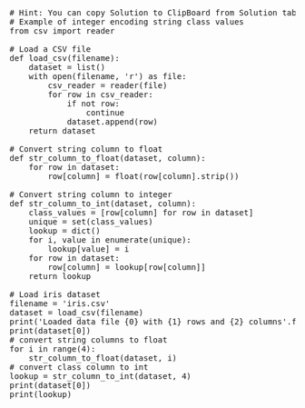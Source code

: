 <pre class="file" data-target="clipboard">
# Hint: You can copy Solution to ClipBoard from Solution tab in Step 3
# Example of integer encoding string class values
from csv import reader

# Load a CSV file
def load_csv(filename):
	dataset = list()
	with open(filename, 'r') as file:
		csv_reader = reader(file)
		for row in csv_reader:
			if not row:
				continue
			dataset.append(row)
	return dataset

# Convert string column to float
def str_column_to_float(dataset, column):
	for row in dataset:
		row[column] = float(row[column].strip())

# Convert string column to integer
def str_column_to_int(dataset, column):
	class_values = [row[column] for row in dataset]
	unique = set(class_values)
	lookup = dict()
	for i, value in enumerate(unique):
		lookup[value] = i
	for row in dataset:
		row[column] = lookup[row[column]]
	return lookup

# Load iris dataset
filename = 'iris.csv'
dataset = load_csv(filename)
print('Loaded data file {0} with {1} rows and {2} columns'.format(filename, len(dataset), len(dataset[0])))
print(dataset[0])
# convert string columns to float
for i in range(4):
	str_column_to_float(dataset, i)
# convert class column to int
lookup = str_column_to_int(dataset, 4)
print(dataset[0])
print(lookup)
</pre>